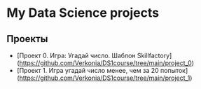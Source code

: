 # My Data Science projects
## Проекты
* [Проект 0. Игра: Угадай число. Шаблон Skillfactory] (https://github.com/Verkonia/DS1course/tree/main/project_0)
* [Проект 1. Игра угадай число менее, чем за 20 попыток] (https://github.com/Verkonia/DS1course/tree/main/project_1)